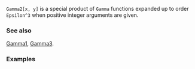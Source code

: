 `Gamma2[x, y]` is a special product of `Gamma` functions expanded up to order `Epsilon^3` when positive integer arguments are given.

### See also

[Gamma1](Gamma1), [Gamma3](Gamma3).

### Examples